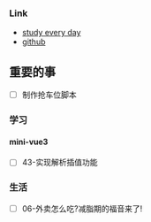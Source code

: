 ### Link
- [study every day](https://github.com/cuixiaorui/study-every-day/issues)
- [github](https://github.com/jtr354)

## 重要的事
- [ ] 制作抢车位脚本

### 学习

#### mini-vue3
- [ ] 43-实现解析插值功能
### 生活
- [ ] 06-外卖怎么吃?减脂期的福音来了!